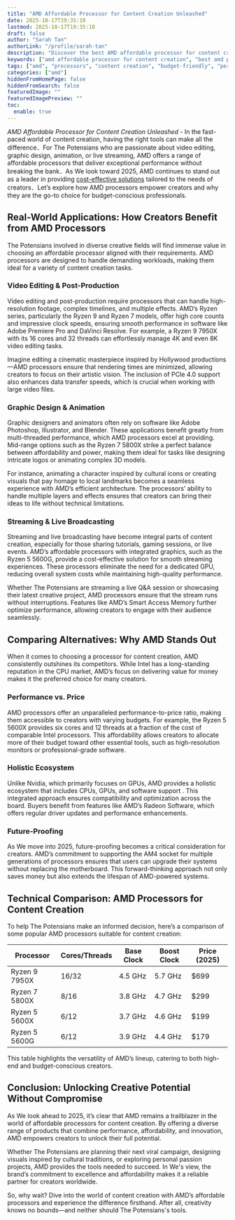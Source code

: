 ```yaml
---
title: "AMD Affordable Processor for Content Creation Unleashed"
date: 2025-10-17T19:35:10
lastmod: 2025-10-17T19:35:10
draft: false
author: "Sarah Tan"
authorLink: "/profile/sarah-tan"
description: "Discover the best AMD affordable processor for content creation! Get top performance, efficiency, and value for your creative projects without breaking the b..."
keywords: ["amd affordable processor for content creation", "best amd processor for creators", "budget-friendly amd processors for content creation"]
tags: ["amd", "processors", "content creation", "budget-friendly", "performance"]
categories: ["amd"]
hiddenFromHomePage: false
hiddenFromSearch: false
featuredImage: ""
featuredImagePreview: ""
toc:
  enable: true
---
```


*AMD Affordable Processor for Content Creation Unleashed* - In the fast-paced world of content creation, having the right tools can make all the difference．For The Potensians who are passionate about video editing, graphic design, animation, or live streaming, AMD offers a range of affordable processors that deliver exceptional performance without breaking the bank．As We look toward 2025, AMD continues to stand out as a leader in providing [cost-effective solutions](/amd/amd-cost-effective-solutions) tailored to the needs of creators．Let’s explore how AMD processors empower creators and why they are the go-to choice for budget-conscious professionals.

## Real-World Applications: How Creators Benefit from AMD Processors

The Potensians involved in diverse creative fields will find immense value in choosing an affordable processor aligned with their requirements. AMD processors are designed to handle demanding workloads, making them ideal for a variety of content creation tasks.

### Video Editing & Post-Production

Video editing and post-production require processors that can handle high-resolution footage, complex timelines, and multiple effects. AMD’s Ryzen series, particularly the Ryzen 9 and Ryzen 7 models, offer high core counts and impressive clock speeds, ensuring smooth performance in software like Adobe Premiere Pro and DaVinci Resolve. For example, a Ryzen 9 7950X with its 16 cores and 32 threads can effortlessly manage 4K and even 8K video editing tasks. 

Imagine editing a cinematic masterpiece inspired by Hollywood productions—AMD processors ensure that rendering times are minimized, allowing creators to focus on their arti​stic vision. The inclusion of PCIe 4.0 support also enhances data transfer speeds, which is crucial when working with large video files.

### Graphic Design & Animation

Graphic designers and animators often rely on software like Adobe Photoshop, Illustrator, and Blender. These applications benefit greatly from multi-threaded performance, which AMD processors excel at providing. Mid-range options such as the Ryzen 7 5800X strike a perfect balance between affordability and power, making them ideal for tasks like designing intricate logos or animating complex 3D models.

For instance, animating a character inspired by cultural icons or creating visuals that pay homage to local landmarks becomes a seamless experience with AMD’s efficient architecture. The processors’ ability to handle multiple layers and effects ensures that creators can bring their ideas to life without technical limitations. 

### Streaming & Live Broadcasting

Streaming and live broadcasting have become integral parts of content creation, especially for those sharing tutorials, gaming sessions, or live events. AMD’s affordable processors with integrated graphics, such as the Ryzen 5 5600G, provide a cost-effective solution for smooth streaming experiences. These processors eliminate the need for a dedicated GPU, reducing overall system costs while maintaining high-quality performance.

Whether The Potensians are streaming a live Q&A session or showcasing their latest creative project, AMD processors ensure that the stream runs without interruptions. Features like AMD’s Smart Access Memory further optimize performance, allowing creators to engage with their audience seamlessly.

## Comparing Alternatives: Why AMD Stands Out

When it comes to choosing a processor for content creation, AMD consistently outshines its competitors. While Intel has a long-standing reputation in the CPU market, AMD’s focus on delivering value for money makes it the preferred choice for many creators.

### Performance vs. Price

AMD processors offer an unparalleled performance-to-price ratio, making them accessible to creators with varying budgets. For example, the Ryzen 5 5600X provides six cores and 12 threads at a fraction of the cost of comparable Intel processors. This affordability allows creators to allocate more of their budget toward other essential tools, such as high-resolution monitors or professional-grade software.

### Holistic Ecosystem

Unlike Nvidia, which primarily focuses on GPUs, AMD provides a holistic ecosystem that includes CPUs, GPUs, and software support . This integrated approach ensures compatibility and optimization across the board. Buyers benefit from features like AMD’s Radeon Software, which offers regular d​river updates and performance enhancements.

### Future-Proofing

As We move into 2025, future-proofing becomes a critical consideration for creators. AMD’s commitment to supporting the AM4 socket for multiple generations of processors ensures that users can upgrade their systems without replacing the motherboard. This forward-thinking approach not only saves money but also extends the lifespan of AMD-powered systems.

## Technical Comparison: AMD Processors for Content Creation

To help The Potensians make an informed decision, here’s a comparison of some popular AMD processors suitable for content creation:

<div class="table-responsive">
<table class="html-table">
<thead>
<tr>
<th>Processor</th>
<th>Cores/Threads</th>
<th>Base Clock</th>
<th>Boost Clock</th>
<th>Price (2025)</th>
</tr>
</thead>
<tbody>
<tr>
<td>Ryzen 9 7950X</td>
<td>16/32</td>
<td>4.5 GHz</td>
<td>5.7 GHz</td>
<td>$699</td>
</tr>
<tr>
<td>Ryzen 7 5800X</td>
<td>8/16</td>
<td>3.8 GHz</td>
<td>4.7 GHz</td>
<td>$299</td>
</tr>
<tr>
<td>Ryzen 5 5600X</td>
<td>6/12</td>
<td>3.7 GHz</td>
<td>4.6 GHz</td>
<td>$199</td>
</tr>
<tr>
<td>Ryzen 5 5600G</td>
<td>6/12</td>
<td>3.9 GHz</td>
<td>4.4 GHz</td>
<td>$179</td>
</tr>
</tbody>
</table>
</div>

This table highlights the versatility of AMD’s lineup, catering to both high-end and budget-conscious creators. 

## Conclusion: Unlocking Creative Potential Without Compromise

As We look ahead to 2025, it’s clear that AMD remains a trailblazer in the world of affordable processors for content creation. By offering a diverse range of products that combine performance, affordability, and innovation, AMD empowers creators to unlock their full potential.

Whether The Potensians are planning their next viral campaign, designing visuals inspired by cultural traditions, or exploring personal passion projects, AMD provides the tools needed to succeed. In We's view, the brand’s commitment to excellence and affordability makes it a reliable partner for creators worldwide.

So, why wait? Dive into the world of content creation with AMD’s affordable processors and experience the difference firsthand. After all, creativity knows no bounds—and neither should The Potensians's tools.